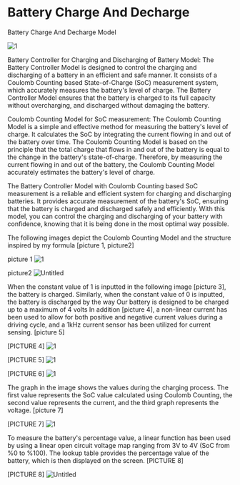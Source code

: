 # Battery Charge And Decharge
Battery Charge And Decharge Model



![1](https://user-images.githubusercontent.com/82896678/222573848-c0a64041-fe40-4d34-a7a8-8077ee9480ab.png)


Battery Controller for Charging and Discharging of Battery Model:
The Battery Controller Model is designed to control the charging and discharging of a battery in an efficient and safe manner. It consists of a Coulomb Counting based State-of-Charge (SoC) measurement system, which accurately measures the battery's level of charge. The Battery Controller Model ensures that the battery is charged to its full capacity without overcharging, and discharged without damaging the battery.

Coulomb Counting Model for SoC measurement:
The Coulomb Counting Model is a simple and effective method for measuring the battery's level of charge. It calculates the SoC by integrating the current flowing in and out of the battery over time. The Coulomb Counting Model is based on the principle that the total charge that flows in and out of the battery is equal to the change in the battery's state-of-charge. Therefore, by measuring the current flowing in and out of the battery, the Coulomb Counting Model accurately estimates the battery's level of charge.

The Battery Controller Model with Coulomb Counting based SoC measurement is a reliable and efficient system for charging and discharging batteries. It provides accurate measurement of the battery's SoC, ensuring that the battery is charged and discharged safely and efficiently. With this model, you can control the charging and discharging of your battery with confidence, knowing that it is being done in the most optimal way possible.





The following images depict the Coulomb Counting Model and the structure inspired by my formula [picture 1, picture2]

picture 1
![1](https://user-images.githubusercontent.com/82896678/222575658-6c15ca59-00fe-46d3-9457-51dcd2af4729.png)

picture2
![Untitled](https://user-images.githubusercontent.com/82896678/222574851-02dbee0a-c357-43ae-8ea5-30183907cd09.png)



When the constant value of 1 is inputted in the following image [picture 3], the battery is charged. Similarly, when the constant value of 0 is inputted, the battery is discharged by the way Our battery is designed to be charged up to a maximum of 4 volts In addition [picture 4], a non-linear current has been used to allow for both positive and negative current values during a driving cycle, and a 1kHz current sensor has been utilized for current sensing. [picture 5]


[PICTURE 4]
![1](https://user-images.githubusercontent.com/82896678/222576618-86b44688-84ab-4a78-abb9-3278be16a113.png)

[PICTURE 5]
![1](https://user-images.githubusercontent.com/82896678/222576915-f6ca2b79-f75b-4a64-9f36-85776b2db6ee.png)

[PICTURE 6]
![1](https://user-images.githubusercontent.com/82896678/222578067-b292e73e-e707-4917-89e3-d4a06de305ca.png)


The graph in the image shows the values during the charging process. The first value represents the SoC value calculated using Coulomb Counting, the second value represents the current, and the third graph represents the voltage. [picture 7]

[PICTURE 7]
![1](https://user-images.githubusercontent.com/82896678/222579340-d7139e84-13d6-48f2-bd04-2f84c274b682.png)


To measure the battery's percentage value, a linear function has been used by using a linear open circuit voltage map ranging from 3V to 4V (SoC from %0 to %100). The lookup table provides the percentage value of the battery, which is then displayed on the screen. [PICTURE 8]


[PICTURE 8]
![Untitled](https://user-images.githubusercontent.com/82896678/222582378-c0b7d213-371a-46c4-8880-8fe519ed9efd.png)





